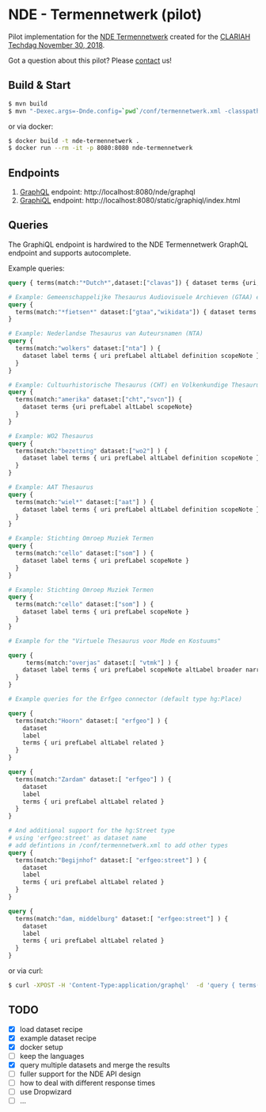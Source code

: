 # NDE - Termennetwerk (pilot)

Pilot implementation for the [NDE Termennetwerk](https://docs.google.com/document/d/11CLVYri6B1h4tHShhEmYYJB-y-bmS5cm3E5e7hZJLiQ/edit?usp=sharing) created for the [CLARIAH Techdag November 30, 2018](https://www.clariah.nl/evenementen/tech-dag-2-2018).

Got a question about this pilot? Please [contact](mailto:tech@netwerkdigitaalerfgoed.nl) us!

## Build & Start

```sh
$ mvn build
$ mvn "-Dexec.args=-Dnde.config=`pwd`/conf/termennetwerk.xml -classpath %classpath nl.knaw.huc.di.nde.Main" -Dexec.executable=java org.codehaus.mojo:exec-maven-plugin:1.5.0:exec
```

or via docker:

```sh
$ docker build -t nde-termennetwerk .
$ docker run --rm -it -p 8080:8080 nde-termennetwerk
```

## Endpoints

1. [GraphQL](https://graphql.org/) endpoint: http://localhost:8080/nde/graphql
2. [GraphiQL](https://github.com/graphql/graphiql) endpoint: http://localhost:8080/static/graphiql/index.html

## Queries

The GraphiQL endpoint is hardwired to the NDE Termennetwerk GraphQL endpoint and supports autocomplete.

Example queries:

```graphql
query { terms(match:"*Dutch*",dataset:["clavas"]) { dataset terms {uri, prefLabel} } }
```

```graphql
# Example: Gemeenschappelijke Thesaurus Audiovisuele Archieven (GTAA) en Wikidata
query {
  terms(match:"*fietsen*" dataset:["gtaa","wikidata"]) { dataset terms {uri prefLabel altLabel} }
}
```

```graphql
# Example: Nederlandse Thesaurus van Auteursnamen (NTA)
query {
  terms(match:"wolkers" dataset:["nta"] ) {
    dataset label terms { uri prefLabel altLabel definition scopeNote }
  }
}
```

```graphql
# Example: Cultuurhistorische Thesaurus (CHT) en Volkenkundige Thesaurus (SVCN)
query {
  terms(match:"amerika" dataset:["cht","svcn"]) {
    dataset terms {uri prefLabel altLabel scopeNote}
  }
}
```
```graphql
# Example: WO2 Thesaurus
query {
  terms(match:"bezetting" dataset:["wo2"] ) {
    dataset label terms { uri prefLabel altLabel definition scopeNote }
  }
}
```
```graphql
# Example: AAT Thesaurus
query {
  terms(match:"wiel*" dataset:["aat"] ) {
    dataset label terms { uri prefLabel altLabel definition scopeNote }
  }
}
```
```graphql
# Example: Stichting Omroep Muziek Termen
query {
  terms(match:"cello" dataset:["som"] ) {
    dataset label terms { uri prefLabel scopeNote }
  }
}
```
```graphql
# Example: Stichting Omroep Muziek Termen
query {
  terms(match:"cello" dataset:["som"] ) {
    dataset label terms { uri prefLabel scopeNote }
  }
}
```
```graphql
# Example for the "Virtuele Thesaurus voor Mode en Kostuums"

query {
     terms(match:"overjas" dataset:[ "vtmk"] ) {
    dataset label terms { uri prefLabel scopeNote altLabel broader narrower}
  } 
}
```
```graphql
# Example queries for the Erfgeo connector (default type hg:Place)

query {
  terms(match:"Hoorn" dataset:[ "erfgeo"] ) {
    dataset
    label
    terms { uri prefLabel altLabel related }
  } 
}

query {
  terms(match:"Zardam" dataset:[ "erfgeo"] ) {
    dataset
    label
    terms { uri prefLabel altLabel related }
  } 
}
```
```graphql
# And additional support for the hg:Street type 
# using 'erfgeo:street' as dataset name
# add defintions in /conf/termennetwerk.xml to add other types
query {
  terms(match:"Begijnhof" dataset:[ "erfgeo:street"] ) {
    dataset
    label
    terms { uri prefLabel altLabel related }
  } 
}

query {
  terms(match:"dam, middelburg" dataset:[ "erfgeo:street"] ) {
    dataset
    label
    terms { uri prefLabel altLabel related }
  } 
}

```
or via curl:

```sh
$ curl -XPOST -H 'Content-Type:application/graphql'  -d 'query { terms(match:"Abkhazian",dataset:["clavas"]) { dataset terms {uri, altLabel} } }' http://localhost:8080/nde/graphql
```

## TODO

* [x] load dataset recipe
* [x] example dataset recipe
* [x] docker setup
* [ ] keep the languages
* [x] query multiple datasets and merge the results
* [ ] fuller support for the NDE API design
* [ ] how to deal with different response times
* [ ] use Dropwizard
* [ ] ...
